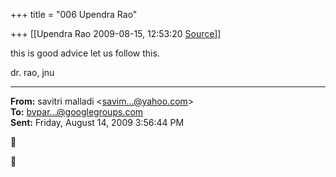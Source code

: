 +++
title = "006 Upendra Rao"

+++
[[Upendra Rao	2009-08-15, 12:53:20 [Source](https://groups.google.com/g/bvparishat/c/ruXtKgw1wzs)]]



this is good advice let us follow this.

dr. rao, jnu  

  

------------------------------------------------------------------------

**From:** savitri malladi \<[savim...@yahoo.com]()\>  
**To:** [bvpar...@googlegroups.com]()  
**Sent:** Friday, August 14, 2009 3:56:44 PM





